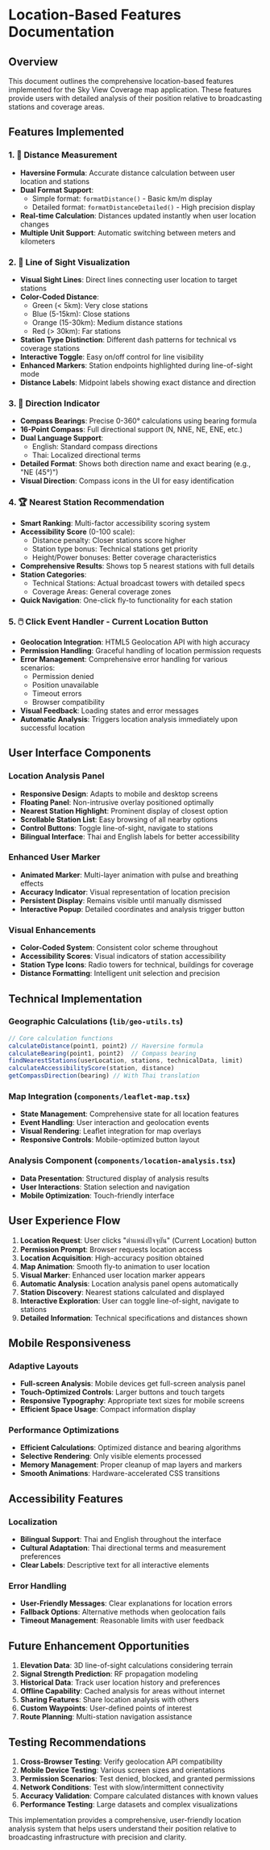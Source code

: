 # Location-Based Features Documentation

## Overview
This document outlines the comprehensive location-based features implemented for the Sky View Coverage map application. These features provide users with detailed analysis of their position relative to broadcasting stations and coverage areas.

## Features Implemented

### 1. 📍 Distance Measurement
- **Haversine Formula**: Accurate distance calculation between user location and stations
- **Dual Format Support**: 
  - Simple format: `formatDistance()` - Basic km/m display
  - Detailed format: `formatDistanceDetailed()` - High precision display
- **Real-time Calculation**: Distances updated instantly when user location changes
- **Multiple Unit Support**: Automatic switching between meters and kilometers

### 2. 🎯 Line of Sight Visualization
- **Visual Sight Lines**: Direct lines connecting user location to target stations
- **Color-Coded Distance**: 
  - Green (< 5km): Very close stations
  - Blue (5-15km): Close stations  
  - Orange (15-30km): Medium distance stations
  - Red (> 30km): Far stations
- **Station Type Distinction**: Different dash patterns for technical vs coverage stations
- **Interactive Toggle**: Easy on/off control for line visibility
- **Enhanced Markers**: Station endpoints highlighted during line-of-sight mode
- **Distance Labels**: Midpoint labels showing exact distance and direction

### 3. 🧭 Direction Indicator
- **Compass Bearings**: Precise 0-360° calculations using bearing formula
- **16-Point Compass**: Full directional support (N, NNE, NE, ENE, etc.)
- **Dual Language Support**: 
  - English: Standard compass directions
  - Thai: Localized directional terms
- **Detailed Format**: Shows both direction name and exact bearing (e.g., "NE (45°)")
- **Visual Direction**: Compass icons in the UI for easy identification

### 4. 🏆 Nearest Station Recommendation
- **Smart Ranking**: Multi-factor accessibility scoring system
- **Accessibility Score** (0-100 scale):
  - Distance penalty: Closer stations score higher
  - Station type bonus: Technical stations get priority
  - Height/Power bonuses: Better coverage characteristics
- **Comprehensive Results**: Shows top 5 nearest stations with full details
- **Station Categories**:
  - Technical Stations: Actual broadcast towers with detailed specs
  - Coverage Areas: General coverage zones
- **Quick Navigation**: One-click fly-to functionality for each station

### 5. 🖱️ Click Event Handler - Current Location Button
- **Geolocation Integration**: HTML5 Geolocation API with high accuracy
- **Permission Handling**: Graceful handling of location permission requests
- **Error Management**: Comprehensive error handling for various scenarios:
  - Permission denied
  - Position unavailable  
  - Timeout errors
  - Browser compatibility
- **Visual Feedback**: Loading states and error messages
- **Automatic Analysis**: Triggers location analysis immediately upon successful location

## User Interface Components

### Location Analysis Panel
- **Responsive Design**: Adapts to mobile and desktop screens
- **Floating Panel**: Non-intrusive overlay positioned optimally
- **Nearest Station Highlight**: Prominent display of closest option
- **Scrollable Station List**: Easy browsing of all nearby options
- **Control Buttons**: Toggle line-of-sight, navigate to stations
- **Bilingual Interface**: Thai and English labels for better accessibility

### Enhanced User Marker
- **Animated Marker**: Multi-layer animation with pulse and breathing effects
- **Accuracy Indicator**: Visual representation of location precision
- **Persistent Display**: Remains visible until manually dismissed
- **Interactive Popup**: Detailed coordinates and analysis trigger button

### Visual Enhancements
- **Color-Coded System**: Consistent color scheme throughout
- **Accessibility Scores**: Visual indicators of station accessibility
- **Station Type Icons**: Radio towers for technical, buildings for coverage
- **Distance Formatting**: Intelligent unit selection and precision

## Technical Implementation

### Geographic Calculations (`lib/geo-utils.ts`)
```typescript
// Core calculation functions
calculateDistance(point1, point2) // Haversine formula
calculateBearing(point1, point2)  // Compass bearing
findNearestStations(userLocation, stations, technicalData, limit)
calculateAccessibilityScore(station, distance)
getCompassDirection(bearing) // With Thai translation
```

### Map Integration (`components/leaflet-map.tsx`)
- **State Management**: Comprehensive state for all location features
- **Event Handling**: User interaction and geolocation events
- **Visual Rendering**: Leaflet integration for map overlays
- **Responsive Controls**: Mobile-optimized button layout

### Analysis Component (`components/location-analysis.tsx`)
- **Data Presentation**: Structured display of analysis results
- **User Interactions**: Station selection and navigation
- **Mobile Optimization**: Touch-friendly interface

## User Experience Flow

1. **Location Request**: User clicks "ตำแหน่งปัจจุบัน" (Current Location) button
2. **Permission Prompt**: Browser requests location access
3. **Location Acquisition**: High-accuracy position obtained
4. **Map Animation**: Smooth fly-to animation to user location
5. **Visual Marker**: Enhanced user location marker appears
6. **Automatic Analysis**: Location analysis panel opens automatically
7. **Station Discovery**: Nearest stations calculated and displayed
8. **Interactive Exploration**: User can toggle line-of-sight, navigate to stations
9. **Detailed Information**: Technical specifications and distances shown

## Mobile Responsiveness

### Adaptive Layouts
- **Full-screen Analysis**: Mobile devices get full-screen analysis panel
- **Touch-Optimized Controls**: Larger buttons and touch targets
- **Responsive Typography**: Appropriate text sizes for mobile screens
- **Efficient Space Usage**: Compact information display

### Performance Optimizations
- **Efficient Calculations**: Optimized distance and bearing algorithms
- **Selective Rendering**: Only visible elements processed
- **Memory Management**: Proper cleanup of map layers and markers
- **Smooth Animations**: Hardware-accelerated CSS transitions

## Accessibility Features

### Localization
- **Bilingual Support**: Thai and English throughout the interface
- **Cultural Adaptation**: Thai directional terms and measurement preferences
- **Clear Labels**: Descriptive text for all interactive elements

### Error Handling
- **User-Friendly Messages**: Clear explanations for location errors
- **Fallback Options**: Alternative methods when geolocation fails
- **Timeout Management**: Reasonable limits with user feedback

## Future Enhancement Opportunities

1. **Elevation Data**: 3D line-of-sight calculations considering terrain
2. **Signal Strength Prediction**: RF propagation modeling
3. **Historical Data**: Track user location history and preferences
4. **Offline Capability**: Cached analysis for areas without internet
5. **Sharing Features**: Share location analysis with others
6. **Custom Waypoints**: User-defined points of interest
7. **Route Planning**: Multi-station navigation assistance

## Testing Recommendations

1. **Cross-Browser Testing**: Verify geolocation API compatibility
2. **Mobile Device Testing**: Various screen sizes and orientations  
3. **Permission Scenarios**: Test denied, blocked, and granted permissions
4. **Network Conditions**: Test with slow/intermittent connectivity
5. **Accuracy Validation**: Compare calculated distances with known values
6. **Performance Testing**: Large datasets and complex visualizations

This implementation provides a comprehensive, user-friendly location analysis system that helps users understand their position relative to broadcasting infrastructure with precision and clarity.
